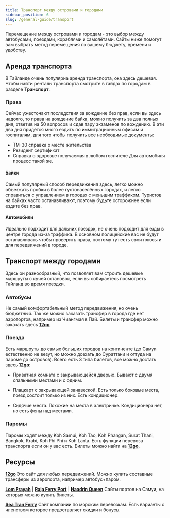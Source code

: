 ```yaml
---
title: Транспорт между островами и городами
sidebar_position: 6
slug: /general-guide/transport
---
```


Перемещение между островами и городам - это выбор между автобусами, поездами, кораблями и самолётами. Сайты ниже помогут вам выбрать метод перемещения по вашему бюджету, времени и удобству.


## Аренда транспорта

В Тайланде очень популярна аренда транспорта, она здесь дешевая. Чтобы найти ренталы транспорта смотрите в гайдах по городам в разделе **Транспорт**. 

### Права

Сейчас ужесточают последствия за вождение без прав, если вы здесь надолго, то права на вождение байка, можно получить за два полных дня, ответив на 50 вопросов и сдав пару экзаменов по вождению. 
В эти два дня придётся много ездить по иммиграционным офисам и госпиталям, для того чтобы получить все необходимые документы:
 - TM-30 справка о месте жительства
 - Резидент сертификат
 - Справка о здоровье получаемая в любом госпителе
Для автомобиля процесс такой же.

#### Байки

Самый популярный способ передвижения здесь, легко можно объезжать пробки в более густонаселённых городах, и легко справиться с управлением в городах с меньшим траффиком. Туристов на байках часто останавливают, поэтому будьте осторожнее если ездите без прав.

#### Автомобили

Идеально подходит для дальних поездок, не очень подходит для езды в центре города из-за траффика. В основном полицейские вас не будут останавливать чтобы проверить права, поэтому тут есть свои плюсы и для передвижений в городе.

## Транспорт между городами

Здесь он разнообразный, что позволяет вам строить дешевые маршруты с кучей остановок, если вы собираетесь посмотреть Тайланд во время поездки.

### Автобусы

Не самый комфортабельный метод передвижения, но очень бюджетный. Так же можно заказать трансфер в города где нет аэропортов, например из Чиангмая в Пай. Билеты и трансфер можно заказать здесь [**12go**](https://12go.co/en)

### Поезда

Есть маршруты до самых больших городов на континенте (до Самуи естественно не везут, но можно доехать до Сураттани и оттуда на пароме до островов). Всего есть 3 типа билетов, все можно достать здесь [**12go**](https://12go.co/en):

- Приватная комната с закрывающейся дверью. Бывают с двумя спальными местами и с одним.

- Плацкарт с закрывающей занавеской. Есть только боковые места, поезд состоит только из них. Есть кондиционер.

- Сидячие места. Похожие на места в электричке. Кондиционера нет, но есть фены над местами.

### Паромы

Паромы ходят между Koh Samui, Koh Tao, Koh Phangan, Surat Thani, Bangkok, Krabi, Koh Phi Phi и Koh Lanta. Есть функции перевоза транспорта если он у вас есть. Билеты можно найти на [**12go**](https://12go.co/en).


## Ресурсы

[**12go**](https://12go.co/en)
Это сайт для любых передвижений. Можно купить составные трансферы из аэропорта, например автобус+паром.

[**Lom Prayah**](https://www.lomprayah.com/page/route) | [**Raja Ferry Port**](https://www.rajaferryport.com/) | [**Haadrin Queen**](https://www.haadrinqueen.com/)
Сайты портов на Самуи, на которых можно купить билеты.

[**Sea Tran Ferry**](https://www.seatranferry.com/)
Сайт компании по морским перевозкам. Есть варианты с членством которое предоставляет скидки и бонусы.
